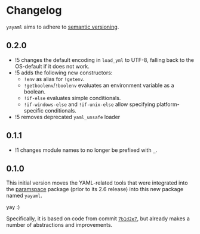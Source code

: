 # Changelog

`yayaml` aims to adhere to [semantic versioning](https://semver.org/).

## 0.2.0
- !5 changes the default encoding in `load_yml` to UTF-8, falling back to the OS-default if it does not work.
- !5 adds the following new constructors:
    - `!env` as alias for `!getenv`.
    - `!getboolenv`/`!boolenv` evaluates an environment variable as a boolean.
    - `!if-else` evaluates simple conditionals.
    - `!if-windows-else` and `!if-unix-else` allow specifying platform-specific conditionals.
- !5 removes deprecated `yaml_unsafe` loader


## 0.1.1
- !1 changes module names to no longer be prefixed with `_`.


## 0.1.0

This initial version moves the YAML-related tools that were integrated into the [paramspace](https://gitlab.com/blsqr/paramspace) package (prior to its 2.6 release) into this new package named `yayaml`.

yay :)

Specifically, it is based on code from commit [`7b1d2e7`](https://gitlab.com/blsqr/paramspace/-/commit/7b1d2e7e44fe38dadb0e6af901d72299b1ed6dd0), but already makes a number of abstractions and improvements.

